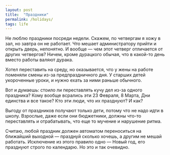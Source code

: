 ```yaml
---
layout: post
title:  "Праздники"
permalink: /holidays/
tags: life
---
```


Не люблю праздники посреди недели. Скажем, по четвергам я хожу в зал, но завтра он не работает. Что мешает администратору прийти и открыть дверь, непонятно. И вообще — чем этот четверг отличается от других четвергов? Ничем, кроме дурацкого обычая, что в какой-то день вместо работы валяют дурака.

Хотел переставить на среду, но оказывается, что у жены на работе поменяли смены из-за предпраздничного дня. У старших детей укороченные уроки, и нужно ехать за ними раньше обычного.

Вот и думаешь: стоило ли переставлять кучу дел из-за одного праздника? Кому вообще всрались эти 23 Февраля, 8 Марта, Дни единства и все такое? Кто эти люди, что их празднуют? И как?

Выгоду от праздников получают только дети, потому что не надо идти в школу. Взрослые, даже если они бюджетники, должны что-то переставлять и отрабатывать, что еще то мучение и нарушение ритма.

Считаю, любой праздник должен автоматом переноситься на ближайший выходной —
празднуй сколько хочешь, а другим не мешай работать. Исключение из этого правило
одно — Новый год, его празднуют строго по календарю. Но это и так очевидно.
